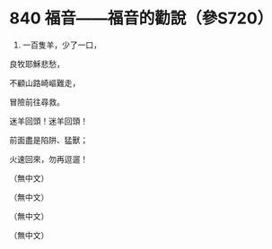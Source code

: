 # 840 福音——福音的勸說（參S720）

1. 一百隻羊，少了一口，

良牧耶穌悲愁，

不顧山路崎嶇難走，

冒險前往尋救。

迷羊回頭！迷羊回頭！

前面盡是陷阱、猛獸；

火速回來，勿再逗遛！

（無中文）

（無中文）

（無中文）

（無中文）

